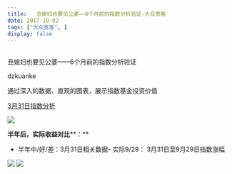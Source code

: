 ```yaml
---
title:   丑媳妇也要见公婆——6个月前的指数分析验证-大众宽客
date: 2017-10-02
tags: ["大众宽客", ]
display: false
---
```



## 



丑媳妇也要见公婆——6个月前的指数分析验证




dzkuanke




通过深入的数据、直观的图表，展示指数基金投资价值


[3月31日指数分析](https://mp.weixin.qq.com/s?__biz=MzAwMTc1MDcwNw==&amp;mid=2648271981&amp;idx=1&amp;sn=d300741b0baea5d4c6d57cdf23be2089&amp;chksm=82f92fb1b58ea6a7842444dd69a5c80df30b8220ef76774c2da4ea055a61c889f67ebb3cc3e9&amp;scene=21#wechat_redirect)

<img data-s="300,640" data-type="jpeg" src="https://mmbiz.qpic.cn/mmbiz_jpg/PKw3FQPmhIhxok1b0AW0Uc4j6r4V08O6gIPribGjDzqGk19h9O0OPkNykgpsRbMBvRrraebDFmWl2nNfwEEM0LQ/0?wx_fmt=jpeg" class="" data-ratio="0.528125" data-w="640"/>



**半年后，实际收益对比****：**
- 半年中/好/差：3月31日相关数据- 实际9/29： 3月31日至9月29日指数涨幅
<img data-s="300,640" data-type="png" src="https://mmbiz.qpic.cn/mmbiz_png/PKw3FQPmhIjRVdUDLs5YR1Axqj2CneoeZxzLnbEeibaicgFs2kicvsDuwN6KW8tbR4qvI6qcuol4tVcwL7wv9TFLQ/0?wx_fmt=png" class="" data-ratio="0.38063063063063063" data-w="888"/>



<img data-s="300,640" data-type="png" src="https://mmbiz.qpic.cn/mmbiz_png/PKw3FQPmhIjRVdUDLs5YR1Axqj2Cneoe96VeDria3uMfyhEdiaq8d7zicmR5QZ0j5XmdibiaFkuvmI7J3B1b9CFLialQ/0?wx_fmt=png" class="" data-ratio="0.5349301397205589" data-w="1002"/>